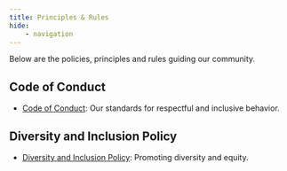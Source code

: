 ```yaml
---
title: Principles & Rules
hide:
    - navigation
---
```

Below are the policies, principles and rules guiding our community. 

## Code of Conduct
- [Code of Conduct](Code_of_Conduct.md): Our standards for respectful and inclusive behavior.
## Diversity and Inclusion Policy
- [Diversity and Inclusion Policy](Diversity_and_Inclusion_Policy.md): Promoting diversity and equity.